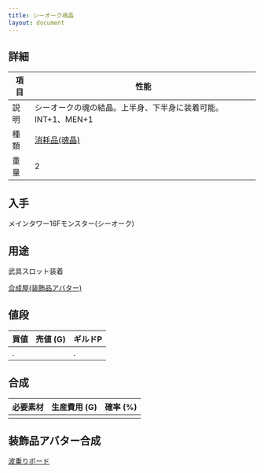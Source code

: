 ```yaml
---
title: シーオーク魂晶
layout: document
---
```

## 詳細

|項目|性能|
|---|---|
|説明|シーオークの魂の結晶。上半身、下半身に装着可能。INT+1、MEN+1|
|種類|[消耗品(魂晶)](消耗品(魂晶))|
|重量|2|

## 入手

メインタワー16Fモンスター(シーオーク)

## 用途

武具スロット装着

[合成屋(装飾品アバター)](合成屋(装飾品アバター))

## 値段

|買値|売値 (G)|ギルドP|
|---|---|---|
|.||.|

## 合成

|必要素材|生産費用 (G)|確率 (%)|
|---|---|---|
||||

## 装飾品アバター合成

[波乗りボード](波乗りボード)

